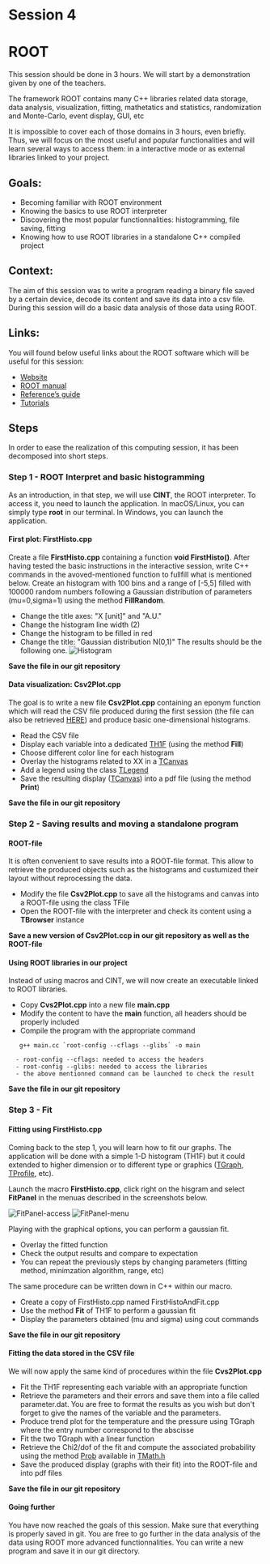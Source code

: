 # Session 4
#   ROOT

This session should be done in 3 hours.
We will start by a demonstration given by one of the teachers.


The framework ROOT contains many C++ libraries related data storage, data analysis, visualization, fitting, mathetatics and statistics, randomization and Monte-Carlo, event display, GUI, etc

It is impossible to cover each of those domains in 3 hours, even briefly.
Thus, we will  focus on the most useful and popular functionalities and will learn several ways to access them: in a interactive mode or as external libraries linked to your project.


## Goals:
  - Becoming familiar with ROOT environment
  - Knowing the basics to use ROOT interpreter
  - Discovering the most popular functionnalities: histogramming, file saving, fitting
  - Knowing how to use ROOT libraries in a standalone C++ compiled project


## Context:
The aim of this session was to write a program reading a binary file saved by a certain device, decode its content and save its data into a csv file.
During this session will do a basic data analysis of those data using ROOT.



## Links:
You will found below useful links about the ROOT software which will be useful for this session:
   - [Website](https://root.cern.ch/)
   - [ROOT manual](https://root.cern/manual/)
   - [Reference’s guide](https://root.cern/doc/master/)
   - [Tutorials](https://root.cern/doc/master/group__Tutorials.html)


## Steps

In order to ease the realization of this computing session, it has been decomposed into short steps.

### Step 1 - ROOT Interpret and basic histogramming

As an introduction, in that step, we will use **CINT**, the ROOT interpreter.
To access it, you need to launch the application. In macOS/Linux, you can simply type **root** in our terminal. In Windows, you can launch the application.

#### First plot: FirstHisto.cpp

Create a file **FirstHisto.cpp** containing a function **void FirstHisto()**.
After having tested the basic instructions in the interactive session, write C++ commands in the avoved-mentioned function to fullfill what is mentioned below.
Create an histogram with 100 bins and a range of [-5,5] filled with 100000 random numbers following a Gaussian distribution of parameters (mu=0,sigma=1) using the method **FillRandom**.
   - Change the title axes: "X [unit]" and "A.U."
   - Change the histogram line width (2) 
   - Change the histogram to be filled in red
   - Change the title: "Gaussian distribution N(0,1)"
The results should be the following one.
![Histogram](Session4Files/histo.png)

**Save the file in our git repository**

#### Data visualization: Csv2Plot.cpp

The goal is to write a new file **Csv2Plot.cpp** containing an eponym function which will read the CSV file produced during the first session (the file can also be retrieved [HERE](session4/sensor2.csv)) and produce basic one-dimensional histograms.
   - Read the CSV file
   - Display each variable into a dedicated [TH1F](https://root.cern.ch/doc/master/classTH1F.html) (using the method **Fill**)
   - Choose different color line for each histogram
   - Overlay the histograms related to XX in a [TCanvas](https://root.cern.ch/doc/master/classTCanvas.html)
   - Add a legend using the class [TLegend](https://root.cern.ch/doc/master/classTLegend.html)
   - Save the resulting display ([TCanvas](https://root.cern.ch/doc/master/classTCanvas.html)) into a pdf file (using the method **Print**)

**Save the file in our git repository**

### Step 2 - Saving results and moving a standalone program

#### ROOT-file

It is often convenient to save results into a ROOT-file format.
This allow to retrieve the produced objects such as the histograms and custumized their layout without reprocessing the data.


   - Modify the file **Csv2Plot.cpp** to save all the histograms and canvas into a ROOT-file using the class TFile
   - Open the ROOT-file with the interpreter and check its content using a **TBrowser** instance

**Save a new version of Csv2Plot.ccp in our git repository as well as the ROOT-file**

#### Using ROOT libraries in our project

Instead of using macros and CINT, we will now create an executable linked to ROOT libraries.

   - Copy **Cvs2Plot.cpp** into a new file **main.cpp**
   - Modify the content to have the **main** function, all headers should be properly included
   - Compile the program with the appropriate command
   ``` 
      g++ main.cc `root-config --cflags --glibs` -o main 
   ```
      - root-config --cflags: needed to access the headers
      - root-config --glibs: needed to access the libraries
      - the above mentionned command can be launched to check the result

**Save the file in our git repository**


### Step 3 - Fit


#### Fitting using FirstHisto.cpp

Coming back to the step 1, you will learn how to fit our graphs.
The application will be done with a simple 1-D histogram (TH1F) but it could extended
to higher dimension or to different type or graphics ([TGraph](https://root.cern.ch/doc/master/classTGraph.html), [TProfile](https://root.cern.ch/doc/master/classTProfile.html), etc).

Launch the macro **FirstHisto.cpp**, click right on the hisgram and select **FitPanel** in the menuas described in the screenshots below.

![FitPanel-access](Session4Files/FitPanel_1.png)
![FitPanel-menu](Session4Files/FitPanel_2.png)

Playing with the graphical options, you can perform a gaussian fit.
  - Overlay the fitted function
  - Check the output results and compare to expectation
  - You can repeat the previously steps by changing parameters (fitting method, minimzation algorithm, range, etc)

The same procedure can be written down in C++ within our macro.
   - Create a copy of FirstHisto.cpp named FirstHistoAndFit.cpp
   - Use the method **Fit** of TH1F to perform a gaussian fit
   - Display the parameters obtained (mu and sigma) using cout commands

**Save the file in our git repository**

#### Fitting the data stored in the CSV file

We will now apply the same kind of procedures within the file **Cvs2Plot.cpp**


  - Fit the TH1F representing each variable with an appropriate function
  - Retrieve the parameters and their errors and save them into a file called parameter.dat. You are free to format the results as you wish but don't forget to give the names of the variable and the parameters.
  - Produce trend plot for the temperature and the pressure using TGraph where the entry number correspond to the abscisse
  - Fit the two TGraph with a linear function
  - Retrieve the Chi2/dof of the fit and compute the associated probability using the method [Prob](https://root.cern.ch/root/html524/TMath.html#TMath:Prob) available in [TMath.h](https://root.cern.ch/root/html524/TMath.html)
  - Save the produced display (graphs with their fit) into the ROOT-file and into pdf files


**Save the file in our git repository**

#### Going further

You have now reached the goals of this session.
Make sure that everything is properly saved in git.
You are free to go further in the data analysis of the data using ROOT more advanced functionnalities.
You can write a new program and save it in our git directory.





